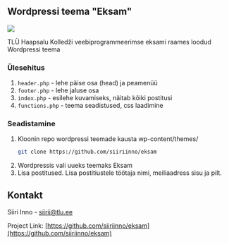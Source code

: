 <!-- Wordpressi teema "eksam"-->
## Wordpressi teema "Eksam"
<p id="top"></p>

![](screenshot.png)

TLÜ Haapsalu Kolledži veebiprogrammeerimse eksami raames loodud Wordpressi teema


### Ülesehitus

1. `header.php` - lehe päise osa (head) ja peamenüü
2. `footer.php` - lehe jaluse osa
3. `index.php` - esilehe kuvamiseks, näitab kõiki postitusi
4. `functions.php` - teema seadistused, css laadimine

### Seadistamine

1. Kloonin repo wordpressi teemade kausta wp-content/themes/
   ```sh
   git clone https://github.com/siiriinno/eksam
   ```
2. Wordpressis vali uueks teemaks Eksam
3. Lisa postitused. Lisa postitiustele töötaja nimi, meiliaadress sisu ja pilt.

<!-- CONTACT -->
## Kontakt

Siiri Inno - [siirii@tlu.ee](siirii@tlu.ee)

Project Link: [https://github.com/siiriinno/eksam](https://github.com/siiriinno/eksam)


